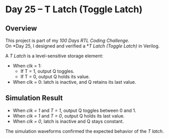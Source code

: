 # Day 25 – T Latch (Toggle Latch)

##  Overview
This project is part of my *100 Days RTL Coding Challenge*.  
On *Day 25, I designed and verified a **T Latch (Toggle Latch)* in Verilog.

A *T Latch* is a level-sensitive storage element:
- When clk = 1:
  - If T = 1, output Q toggles.
  - If T = 0, output Q holds its value.
- When clk = 0: latch is inactive, and Q retains its last value.

## Simulation Result
- When *clk = 1* and *T = 1*, output Q toggles between 0 and 1.  
- When *clk = 1* and *T = 0*, output Q holds its last value.  
- When *clk = 0*, latch is inactive and Q stays constant.  

The simulation waveforms confirmed the expected behavior of the *T latch*.
